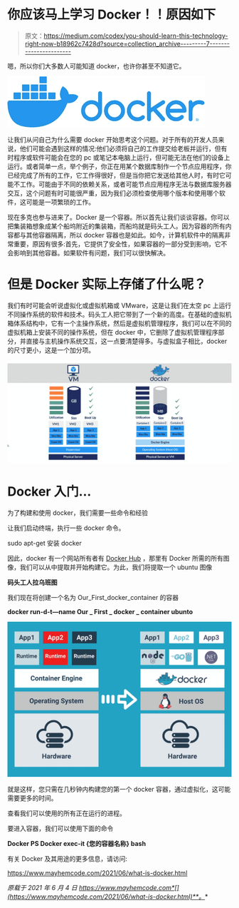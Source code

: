 # 你应该马上学习 Docker！！原因如下

> 原文：<https://medium.com/codex/you-should-learn-this-technology-right-now-b18962c7428d?source=collection_archive---------7----------------------->

嗯，所以你们大多数人可能知道 docker，也许你甚至不知道它。

![](img/1b8d5f9d23fbcc07405fe0e741da80d5.png)

让我们从问自己为什么需要 docker 开始思考这个问题。对于所有的开发人员来说，他们可能会遇到这样的情况:他们必须将自己的工作提交给老板并运行，但有时程序或软件可能会在您的 pc 或笔记本电脑上运行，但可能无法在他们的设备上运行。或者简单一点，举个例子，你正在用某个数据库制作一个节点应用程序，你已经完成了所有的工作，它工作得很好，但是当你把它发送给其他人时，有时它可能不工作。可能由于不同的依赖关系，或者可能节点应用程序无法与数据库服务器交互，这个问题有时可能很严重，因为我们必须检查使用哪个版本和使用哪个软件，这可能是一项繁琐的工作。

现在多克也参与进来了。Docker 是一个容器。所以首先让我们谈谈容器。你可以把集装箱想象成某个船坞附近的集装箱，而船坞就是码头工人。因为容器的所有内容都与其他容器隔离，所以 docker 容器也是如此。如今，计算机软件中的隔离非常重要，原因有很多:首先，它提供了安全性，如果容器的一部分受到影响，它不会影响到其他容器。如果软件有问题，我们可以很快解决。

# 但是 Docker 实际上存储了什么呢？

我们有时可能会听说虚拟化或虚拟机箱或 VMware，这是让我们在太空 pc 上运行不同操作系统的软件和技术。码头工人把它带到了一个新的高度。在基础的虚拟机箱体系结构中，它有一个主操作系统，然后是虚拟机管理程序，我们可以在不同的虚拟机箱上安装不同的操作系统，但在 docker 中，它删除了虚拟机管理程序部分，并直接与主机操作系统交互，这一点要清楚得多。与虚拟盒子相比，docker 的尺寸更小，这是一个加分项。

![](img/857e01c7a192249489f74aef0a74bd5b.png)

# Docker 入门…

为了构建和使用 docker，我们需要一些命令和经验

让我们启动终端，执行一些 docker 命令。

sudo apt-get 安装 docker

因此，docker 有一个网站所有者有 [Docker Hub](https://hub.docker.com/) ，那里有 Docker 所需的所有图像，我们可以从中提取并开始构建它。为此，我们将提取一个 ubuntu 图像

**码头工人拉乌班图**

我们现在将创建一个名为 Our_First_docker_container 的容器

**docker run-d-t—name Our _ First _ docker _ container ubunto**

![](img/5b3f496d1c585fb2732637acf0fd1eff.png)

就是这样，您只需在几秒钟内构建您的第一个 docker 容器，通过虚拟化，这可能需要更多的时间。

查看我们可以使用的所有正在运行的进程。

要进入容器，我们可以使用下面的命令

**Docker PS Docker exec-it {您的容器名称} bash**

有关 Docker 及其用途的更多信息，请访问:

https://www.mayhemcode.com/2021/06/what-is-docker.html

*原载于 2021 年 6 月 4 日 https://www.mayhemcode.com*[](https://www.mayhemcode.com/2021/06/what-is-docker.html)**。**